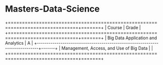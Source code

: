 # Masters-Data-Science

+===============================================================================+=======+
| Course                                                                        | Grade |
+===============================================================================+=======+
| Big Data Application and Analytics                                            |   A   |
+-------------------------------------------------------------------------------+-------+
| Management, Access, and Use of Big Data                                       |       |
+===============================================================================+=======+
